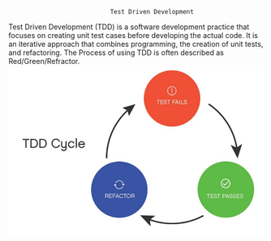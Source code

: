                                 Test Driven Development
Test Driven Development (TDD) is a software development practice that focuses on creating unit
test cases before developing the actual code. It is an iterative approach that combines 
programming, the creation of unit tests, and refactoring.
The Process of using TDD is often described as Red/Green/Refractor.
![alt text](https://github.com/SanjayRawat63/TDD/blob/master/Tdd.jpeg?raw=true)